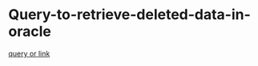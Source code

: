 # Query-to-retrieve-deleted-data-in-oracle
[query or link](https://docs.oracle.com/cd/B19306_01/backup.102/b14192/flashptr002.htm)
